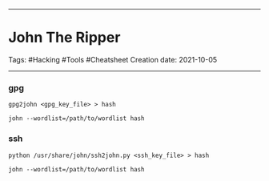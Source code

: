 -----------------------------------------------
# John The Ripper
Tags:  #Hacking #Tools #Cheatsheet 
Creation date: 2021-10-05

-----------------------------------------------

### gpg

`gpg2john <gpg_key_file> > hash`

`john --wordlist=/path/to/wordlist hash`

### ssh

`python /usr/share/john/ssh2john.py <ssh_key_file> > hash`

`john --wordlist=/path/to/wordlist hash`
